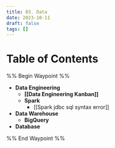 ```yaml
---
title: 03. Data
date: 2023-10-11
draft: false
tags: []
---
```

# Table of Contents
%% Begin Waypoint %%
- **Data Engineering**
	- **[[Data Engineering Kanban]]**
	- **Spark**
		- [[Spark jdbc sql syntax error]]
- **Data Warehouse**
	- **BigQuery**
- **Database**

%% End Waypoint %%
